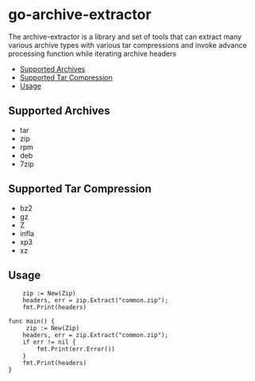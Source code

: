 # go-archive-extractor

The archive-extractor is a library and set of tools
that can extract many various archive types with various tar compressions
and invoke advance processing function while iterating archive headers


* [Supported Archives](#supported-archives)
* [Supported Tar Compression](#supported-tar-compression)
* [Usage](#usage)




## Supported Archives
 - tar
 - zip
 - rpm
 - deb
 - 7zip

## Supported Tar Compression
 - bz2
 - gz
 - Z 
 - infla
 - xp3
 - xz

## Usage
```
    zip := New(Zip)
    headers, err = zip.Extract("common.zip");
    fmt.Print(headers)
```

```
func main() {
	 zip := New(Zip)
    headers, err = zip.Extract("common.zip");
    if err != nil {
        fmt.Print(err.Error())
    }
    fmt.Print(headers)
}
```
